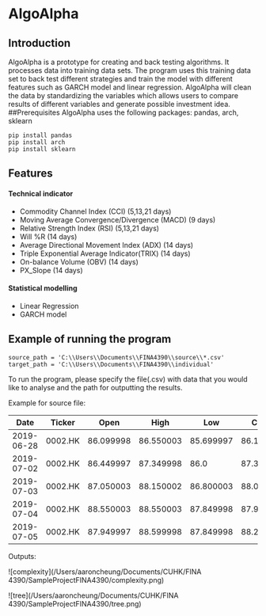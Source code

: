 # AlgoAlpha


## Introduction
AlgoAlpha is a prototype for creating and back testing algorithms. It processes data into training data sets. The program uses this training data set to back test different strategies and train the model with different features such as GARCH model and linear regression. AlgoAlpha will clean the data by standardizing the variables which allows users to compare results of different variables and generate possible investment idea.
##Prerequisites
AlgoAlpha uses the following packages: pandas, arch, sklearn

	pip install pandas
	pip install arch
	pip install sklearn



## Features
#### Technical indicator
+ Commodity Channel Index (CCI) (5,13,21 days)
+ Moving Average Convergence/Divergence (MACD) (9 days)
+ Relative Strength Index (RSI) (5,13,21 days)
+ Will %R (14 days)
+ Average Directional Movement Index (ADX) (14 days)
+ Triple Exponential Average Indicator(TRIX) (14 days)
+ On-balance Volume (OBV) (14 days)
+ PX_Slope (14 days)

#### Statistical modelling
+ Linear Regression
+ GARCH model




## Example of running the program
	source_path = 'C:\\Users\\Documents\\FINA4390\\source\\*.csv'
	target_path = 'C:\\Users\\Documents\\FINA4390\\individual'
To run the program, please specify the file(.csv) with data that you would like to analyse and the path for outputting the results.

Example for source file:

| Date       | Ticker  | Open      | High      | Low       | Close     | Adj Close | Volume  | HH        | LL        | Volume_chg            | Intra_ret              | Return_1D              | Return_3D            | SMA_5D                 | SMA_13D                | SMA_21D                 | SD_5D                | SD_13D               | SD_21D               | EMA_5D                 | EMA_13D                | EMA _21D               | AutoCorr_1         | AutoCorr_5         | AutoCorr_13        | GARCH              | CCI                 | CCI_5D_mean         | CCI_5D_std         | CCI_13D_mean       | CCI_13D_std       | CCI_21D_mean        | CCI_21D_std       | MACD                | MACD_signal         | MACD_hist            | RSI                | RSI_5D_mean        | RSI_5D_std        | RSI_13D_mean       | RSI_13D_std       | RSI_21D_mean       | RSI_21D_std       | Will_R             | ADX                | TRIX                 | OBV       | OBV_chg               | PX_slope             | PX_slope_chg         | s_High             | s_Low              | s_Close            | s_HH               | s_LL               | Volume_rank | High_rank |
| ---------- | ------- | --------- | --------- | --------- | --------- | --------- | ------- | --------- | --------- | --------------------- | ---------------------- | ---------------------- | -------------------- | ---------------------- | ---------------------- | ----------------------- | -------------------- | -------------------- | -------------------- | ---------------------- | ---------------------- | ---------------------- | ------------------ | ------------------ | ------------------ | ------------------ | ------------------- | ------------------- | ------------------ | ------------------ | ----------------- | ------------------- | ----------------- | ------------------- | ------------------- | -------------------- | ------------------ | ------------------ | ----------------- | ------------------ | ----------------- | ------------------ | ----------------- | ------------------ | ------------------ | -------------------- | --------- | --------------------- | -------------------- | -------------------- | ------------------ | ------------------ | ------------------ | ------------------ | ------------------ | ----------- | --------- |
| 2019-06-28 | 0002.HK | 86.099998 | 86.550003 | 85.699997 | 86.199997 | 86.199997 | 2304928 | 90.699997 | 85.300003 | -0.12052704397044267  | -0.0011607546619813813 | -0.004618949298359154  | 0.0                  | -0.0004360243411821285 | -0.003682875306984951  | -0.0024694199822779673  | 0.008284390389841979 | 0.014364865295899072 | 0.013003838829401364 | -0.0018689073506505218 | -0.002431815862593729  | -0.0020508274536654102 | 0.9144349155576742 | 0.66792443178162   | 0.5105640087970704 | 1.288902293310607  | -95.31607852827904  | -110.92404872313448 | 14.495581292958876 | -70.98760321040713 | 51.22073309658654 | -47.681789879776524 | 54.26542872819482 | -0.8736193347754835 | -0.5436286433506266 | -0.3299906914248569  | 30.000008181812987 | 38.532154454844004 | 5.059362375049437 | 39.06262960204389  | 5.316899546796356 | 44.60765060458272  | 8.596247134246322 | -83.33342592602892 | 19.609614713414636 | -0.07982160256232483 | 184755441 | -0.01232184033593986  | -0.32967075384615435 | 0.011428402197801946 | 1.0052265390296524 | 0.9953542275343606 | 1.0011614285984072 | 1.0522041781509577 | 0.9895592339753796 | 4.0         | 26.0      |
| 2019-07-02 | 0002.HK | 86.449997 | 87.349998 | 86.0      | 87.349998 | 87.349998 | 4526173 | 90.25     | 85.300003 | 0.9636938767718556    | -0.01035683625651255   | 0.01334107935061768    | 0.02023775390046136  | 0.0013062633096341926  | -0.001169997018560012  | -0.0013890931700703045  | 0.010289488386722638 | 0.014257162262952898 | 0.013341991550503932 | 0.0032010882164388785  | -0.0001785451178492417 | -0.0006515631987305819 | 0.914733303467638  | 0.6721791947973899 | 0.5068490532926252 | 1.3005695500375831 | -55.16746296819088  | -99.45202738851853  | 28.67349262074282  | -73.41192016043169 | 49.51086765638411 | -52.01858411766772  | 50.77844984668069 | -0.8158042403233594 | -0.5980637627451731 | -0.21774047757818624 | 36.776853049662016 | 37.30345400987771  | 4.434660168502903 | 39.06453287866496  | 5.316007885847498 | 43.44669039336956  | 7.864619320753031 | -58.58593449652602 | 19.210919532372134 | -0.08988688593607025 | 189281614 | 0.024498185144111728  | -0.2676927032967036  | 0.061978050549450776 | 1.0104106539182414 | 0.9947947135267108 | 1.0104106539182414 | 1.0331997946926113 | 0.976531253040212  | 4.0         | 26.0      |
| 2019-07-03 | 0002.HK | 87.050003 | 88.150002 | 86.800003 | 88.050003 | 88.050003 | 2650342 | 90.25     | 85.300003 | -0.4144408532329629   | -0.011422168336615085  | 0.008013795260762402   | 0.01660507654006385  | 0.00429152461815181    | -0.0008567381559647305 | -0.00024114169542252672 | 0.00943898946831065  | 0.014422608868815563 | 0.013047423308523556 | 0.0048053238978800535  | 0.0009917892219524216  | 0.00013619666122332658 | 0.9125762479380012 | 0.6615478881523568 | 0.4960349437526505 | 1.2792449668676482 | -18.994763644588524 | -79.96094829146801  | 43.51321839658241  | -71.09393596638188 | 51.41141879260441 | -52.047844751454974 | 50.75826992066994 | -0.7053697447802705 | -0.6195249591521926 | -0.08584478562807785 | 46.6063403697623   | 38.72773048700542  | 6.129982888622152 | 39.44163425156715  | 5.680247661657996 | 43.08963619787432  | 7.51918360167913  | -44.44441077439033 | 18.193337420013812 | -0.09536857539882578 | 191931956 | 0.01400211010457686   | -0.2293408615384617  | 0.03835184175824189  | 1.0126364039298197 | 0.9971280874051204 | 1.011487650379518  | 1.0249857685978727 | 0.9687677466632229 | 6.0         | 26.0      |
| 2019-07-04 | 0002.HK | 88.550003 | 88.550003 | 87.849998 | 87.949997 | 87.949997 | 1322959 | 90.25     | 85.300003 | -0.5008346092692944   | 0.006798961034729659   | -0.0011357864462537837 | 0.020098294206414173 | 0.005456476426074208   | -0.000857822209570937  | -0.00016093729293041394 | 0.007944166868238955 | 0.014422630972995891 | 0.013035949302407231 | 0.002824953783168774   | 0.0006878498407801066  | 2.0561833270861906e-05 | 0.9106160257803216 | 0.6552352308989393 | 0.4844115968671176 | 1.2406492496510468 | 2.1338466581877484  | -53.25244781346858  | 44.9988040645451   | -67.6938497024168  | 54.83846068947114 | -49.60548976153369  | 52.1200838939728  | -0.6187862768216519 | -0.6193772226860845 | 0.000590945864432646 | 44.444434156402416 | 39.88552889232696  | 6.638519231716574 | 40.00329584288136  | 5.793854899543387 | 42.853318302040854 | 7.387539083721514 | -46.46473523115277 | 16.940734157919238 | -0.09757490763118047 | 190608997 | -0.006892854257161796 | -0.17901120219780234 | 0.05032965934065933  | 1.0                | 0.9920948054626264 | 0.9932240996084436 | 1.0261512572877065 | 0.9698693110813864 | 4.0         | 26.0      |
| 2019-07-05 | 0002.HK | 87.949997 | 88.599998 | 87.849998 | 88.25     | 88.25     | 1308942 | 90.25     | 85.300003 | -0.010595188513022658 | -0.003405258740129577  | 0.003411063220388755   | 0.010250682129734763 | 0.0038022404174311796  | -0.0005954327310794944 | -0.00013317496027663909 | 0.007144581994892253 | 0.014470486938852571 | 0.013043251925659449 | 0.0030203235955754346  | 0.0010768803235813422  | 0.0003287892320997616  | 0.9082235907426256 | 0.6436955569322323 | 0.4638189470813777 | 1.2063766442320734 | 7.8184780463055965  | -31.90519608731297  | 43.20121252911055  | -65.0527249435094  | 57.73712512315353 | -47.413400536156594 | 53.57094846063639 | -0.5199666677165169 | -0.5994951116921711 | 0.07952844397565417  | 46.36363231406026  | 40.838253614339976 | 7.258920568821906 | 41.193573117778655 | 5.337051306648618 | 42.52402887447384  | 7.04581832897888  | -40.40406489135249 | 15.738102931163196 | -0.09664116157999662 | 191917939 | 0.006867157482602915  | -0.11813195164835175 | 0.06087925054945061  | 1.007390574441975  | 0.9988630016667313 | 1.0034110632203888 | 1.0226628895184136 | 0.9665722719546742 | 5.0         | 26.0      |

Outputs:

![complexity](/Users/aaroncheung/Documents/CUHK/FINA 4390/SampleProjectFINA4390/complexity.png)

![tree](/Users/aaroncheung/Documents/CUHK/FINA 4390/SampleProjectFINA4390/tree.png)
